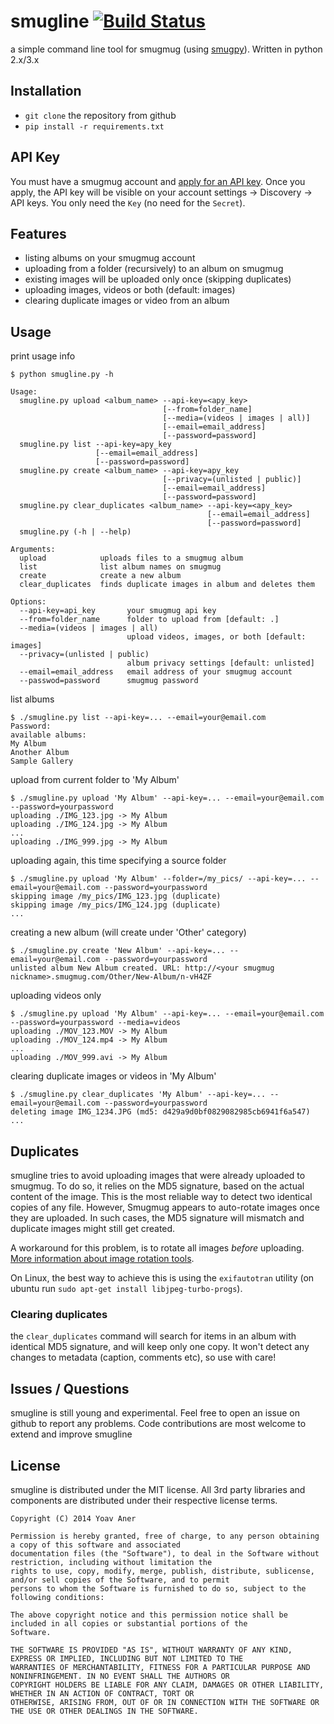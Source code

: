 # smugline [![Build Status](https://secure.travis-ci.org/gingerlime/smugline.png?branch=master)](http://travis-ci.org/gingerlime/smugline)

a simple command line tool for smugmug (using [smugpy](https://github.com/chrishoffman/smugpy)).
Written in python 2.x/3.x

## Installation

* `git clone` the repository from github
* `pip install -r requirements.txt`

## API Key

You must have a smugmug account and [apply for an API key](http://www.smugmug.com/hack/apikeys).
Once you apply, the API key will be visible on your account settings -> Discovery -> API keys.
You only need the `Key` (no need for the `Secret`).

## Features

* listing albums on your smugmug account
* uploading from a folder (recursively) to an album on smugmug
* existing images will be uploaded only once (skipping duplicates)
* uploading images, videos or both (default: images)
* clearing duplicate images or video from an album

## Usage

print usage info

```shell
$ python smugline.py -h

Usage:
  smugline.py upload <album_name> --api-key=<apy_key>
                                  [--from=folder_name]
                                  [--media=(videos | images | all)]
                                  [--email=email_address]
                                  [--password=password]
  smugline.py list --api-key=apy_key
                   [--email=email_address]
                   [--password=password]
  smugline.py create <album_name> --api-key=apy_key
                                  [--privacy=(unlisted | public)]
                                  [--email=email_address]
                                  [--password=password]
  smugline.py clear_duplicates <album_name> --api-key=<apy_key>
                                            [--email=email_address]
                                            [--password=password]
  smugline.py (-h | --help)

Arguments:
  upload            uploads files to a smugmug album
  list              list album names on smugmug
  create            create a new album
  clear_duplicates  finds duplicate images in album and deletes them

Options:
  --api-key=api_key       your smugmug api key
  --from=folder_name      folder to upload from [default: .]
  --media=(videos | images | all)
                          upload videos, images, or both [default: images]
  --privacy=(unlisted | public)
                          album privacy settings [default: unlisted]
  --email=email_address   email address of your smugmug account
  --passwod=password      smugmug password
```

list albums

```shell
$ ./smugline.py list --api-key=... --email=your@email.com
Password:
available albums:
My Album
Another Album
Sample Gallery
```

upload from current folder to 'My Album'

```shell
$ ./smugline.py upload 'My Album' --api-key=... --email=your@email.com --password=yourpassword
uploading ./IMG_123.jpg -> My Album
uploading ./IMG_124.jpg -> My Album
...
uploading ./IMG_999.jpg -> My Album
```

uploading again, this time specifying a source folder

```shell
$ ./smugline.py upload 'My Album' --folder=/my_pics/ --api-key=... --email=your@email.com --password=yourpassword
skipping image /my_pics/IMG_123.jpg (duplicate)
skipping image /my_pics/IMG_124.jpg (duplicate)
...
```

creating a new album (will create under 'Other' category)

```shell
$ ./smugline.py create 'New Album' --api-key=... --email=your@email.com --password=yourpassword
unlisted album New Album created. URL: http://<your smugmug nickname>.smugmug.com/Other/New-Album/n-vH4ZF
```

uploading videos only
```shell
$ ./smugline.py upload 'My Album' --api-key=... --email=your@email.com --password=yourpassword --media=videos
uploading ./MOV_123.MOV -> My Album
uploading ./MOV_124.mp4 -> My Album
...
uploading ./MOV_999.avi -> My Album
```

clearing duplicate images or videos in 'My Album'
```shell
$ ./smugline.py clear_duplicates 'My Album' --api-key=... --email=your@email.com --password=yourpassword
deleting image IMG_1234.JPG (md5: d429a9d0bf0829082985cb6941f6a547)
...
```

## Duplicates

smugline tries to avoid uploading images that were already uploaded to smugmug. To do so, it relies on the MD5 signature, based on the actual content of the image. This is the most reliable way to detect two identical copies of any file. However, Smugmug appears to auto-rotate images once they are uploaded. In such cases, the MD5 signature will mismatch and duplicate images might still get created.

A workaround for this problem, is to rotate all images *before* uploading. [More information about image rotation tools](http://how-to.wikia.com/wiki/How_to_auto-rotate_digital_photos_to_their_proper_orientation).

On Linux, the best way to achieve this is using the `exifautotran` utility (on ubuntu run `sudo apt-get install libjpeg-turbo-progs`).

### Clearing duplicates

the `clear_duplicates` command will search for items in an album with identical MD5 signature, and will keep only one
copy. It won't detect any changes to metadata (caption, comments etc), so use with care!


## Issues / Questions

smugline is still young and experimental. Feel free to open an issue on github to report any problems.
Code contributions are most welcome to extend and improve smugline

## License

smugline is distributed under the MIT license. All 3rd party libraries and components are distributed under their
respective license terms.


```
Copyright (C) 2014 Yoav Aner

Permission is hereby granted, free of charge, to any person obtaining a copy of this software and associated
documentation files (the "Software"), to deal in the Software without restriction, including without limitation the
rights to use, copy, modify, merge, publish, distribute, sublicense, and/or sell copies of the Software, and to permit
persons to whom the Software is furnished to do so, subject to the following conditions:

The above copyright notice and this permission notice shall be included in all copies or substantial portions of the
Software.

THE SOFTWARE IS PROVIDED "AS IS", WITHOUT WARRANTY OF ANY KIND, EXPRESS OR IMPLIED, INCLUDING BUT NOT LIMITED TO THE
WARRANTIES OF MERCHANTABILITY, FITNESS FOR A PARTICULAR PURPOSE AND NONINFRINGEMENT. IN NO EVENT SHALL THE AUTHORS OR
COPYRIGHT HOLDERS BE LIABLE FOR ANY CLAIM, DAMAGES OR OTHER LIABILITY, WHETHER IN AN ACTION OF CONTRACT, TORT OR
OTHERWISE, ARISING FROM, OUT OF OR IN CONNECTION WITH THE SOFTWARE OR THE USE OR OTHER DEALINGS IN THE SOFTWARE.
```
